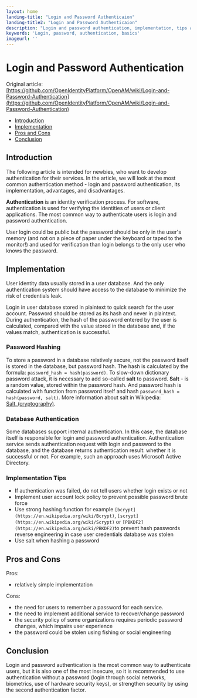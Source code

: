 ```yaml
---
layout: home
landing-title: "Login and Password Authenticaion"
landing-title2: "Login and Password Authenticaion"
description: "Login and password authentication, implementation, tips and hints, advantages and disadvantages"
keywords: 'Login, password, authentication, basics'
imageurl: ''
---
```


# Login and Password Authentication

Original article: [https://github.com/OpenIdentityPlatform/OpenAM/wiki/Login-and-Password-Authentication](https://github.com/OpenIdentityPlatform/OpenAM/wiki/Login-and-Password-Authentication)

- [Introduction](#introduction)
- [Implementation](#implementation)
- [Pros and Cons](#pros-and-cons)
- [Conclusion](#conclusion)

## Introduction

The following article is intended for newbies, who want to develop authentication for their services. In the article, we will look at the most common authentication method - login and password authentication, its implementation, advantages, and disadvantages.

**Authentication** is an identity verification process. For software, authentication is used for verifying the identities of users or client applications. The most common way to authenticate users is login and password authentication.

User login could be public but the password should be only in the user's memory (and not on a piece of paper under the keyboard or taped to the monitor!) and used for verification than login belongs to the only user who knows the password.

## Implementation

User identity data usually stored in a user database. And the only authentication system should have access to the database to minimize the risk of credentials leak.

Login in user database stored in plaintext to quick search for the user account. Password should be stored as its hash and never in plaintext. During authentication, the hash of the password entered by the user is calculated, compared with the value stored in the database and, if the values match, authentication is successful.

### Password Hashing

To store a password in a database relatively secure, not the password itself is stored in the database, but password hash. The hash is calculated by the formula: `password_hash = hash(password)`. To slow-down dictionary password attack, it is necessary to add so-called **salt** to password. **Salt** - is a random value, stored within the password hash. And password hash is calculated with function from password itself and hash `password_hash = hash(password, salt)`. More information about salt in Wikipedia:  [Salt_(cryptography)](https://en.wikipedia.org/wiki/Salt_(cryptography)).

### Database Authentication

Some databases support internal authentication. In this case, the database itself is responsible for login and password authentication. Authentication service sends authentication request with login and password to the database, and the database returns authentication result: whether it is successful or not. For example, such an approach uses Microsoft Active Directory.

### Implementation Tips

- If authentication was failed, do not tell users whether login exists or not
- Implement user account lock policy to prevent possible password brute force
- Use strong hashing function for example `[bcrypt](https://en.wikipedia.org/wiki/Bcrypt)`, `[scrypt](https://en.wikipedia.org/wiki/Scrypt)`  or `[PBKDF2](https://en.wikipedia.org/wiki/PBKDF2)`to prevent hash passwords reverse engineering in case user credentials database was stolen
- Use salt when hashing a password

## Pros and Cons

Pros:

- relatively simple implementation

Cons:

- the need for users to remember a password for each service.
- the need to implement additional service to recover/change password
- the security policy of some organizations requires periodic password changes, which impairs user experience
- the password could be stolen using fishing or social engineering

## Conclusion

Login and password authentication is the most common way to authenticate users, but it is also one of the most insecure, so it is recommended to use authentication without a password (login through social networks, biometrics, use of hardware security keys), or strengthen security by using the second authentication factor.
